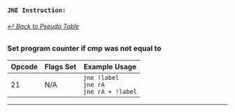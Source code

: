### `JNE Instruction:`
###### [↩ Back to Pseudo Table](../README.md)
### Set program counter if cmp was not equal to
| Opcode | Flags Set    | Example Usage |
|--------|-------------|---------------|
| 21    | N/A | `jne !label` <br> `jne rA` <br> `jne rA + !label` |
---